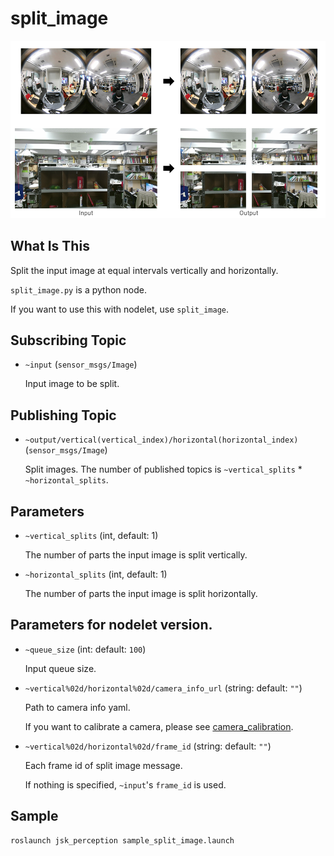 # split_image

![](./images/split_image.png)

## What Is This

Split the input image at equal intervals vertically and horizontally.

`split_image.py` is a python node.

If you want to use this with nodelet, use `split_image`.


## Subscribing Topic

* `~input` (`sensor_msgs/Image`)

    Input image to be split.

## Publishing Topic

* `~output/vertical(vertical_index)/horizontal(horizontal_index)` (`sensor_msgs/Image`)

    Split images. The number of published topics is `~vertical_splits` * `~horizontal_splits`.

## Parameters

* `~vertical_splits` (int, default: 1)

    The number of parts the input image is split vertically.

* `~horizontal_splits` (int, default: 1)

    The number of parts the input image is split horizontally.

## Parameters for nodelet version.

* `~queue_size` (int: default: `100`)

    Input queue size.

* `~vertical%02d/horizontal%02d/camera_info_url` (string: default: `""`)

    Path to camera info yaml.

    If you want to calibrate a camera, please see [camera_calibration](http://wiki.ros.org/camera_calibration).

* `~vertical%02d/horizontal%02d/frame_id` (string: default: `""`)

    Each frame id of split image message.

    If nothing is specified, `~input`'s `frame_id` is used.


## Sample
```bash
roslaunch jsk_perception sample_split_image.launch
```
